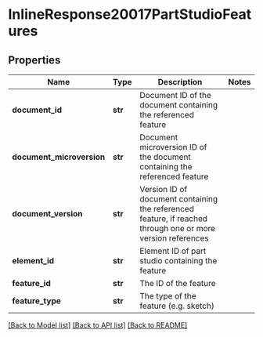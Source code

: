 # InlineResponse20017PartStudioFeatures

## Properties
Name | Type | Description | Notes
------------ | ------------- | ------------- | -------------
**document_id** | **str** | Document ID of the document containing the             referenced feature | 
**document_microversion** | **str** | Document microversion ID of the             document containing the referenced feature | 
**document_version** | **str** | Version ID of document containing the             referenced feature, if reached through one or more version references | 
**element_id** | **str** | Element ID of part studio containing the feature | 
**feature_id** | **str** | The ID of the feature | 
**feature_type** | **str** | The type of the feature (e.g. sketch) | 

[[Back to Model list]](../README.md#documentation-for-models) [[Back to API list]](../README.md#documentation-for-api-endpoints) [[Back to README]](../README.md)


